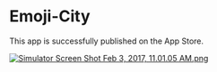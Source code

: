# Emoji-City
This app is successfully published on the App Store. 


[![Simulator Screen Shot Feb 3, 2017, 11.01.05 AM.png](https://s18.postimg.org/wil3litqh/Simulator_Screen_Shot_Feb_3_2017_11_01_05_AM.png)](https://postimg.org/image/4v8e7f8jp/)
